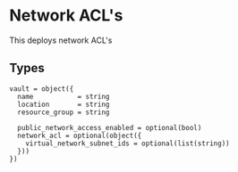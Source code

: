 # Network ACL's

This deploys network ACL's

## Types

```hcl
vault = object({
  name           = string
  location       = string
  resource_group = string

  public_network_access_enabled = optional(bool)
  network_acl = optional(object({
    virtual_network_subnet_ids = optional(list(string))
  }))
})
```
